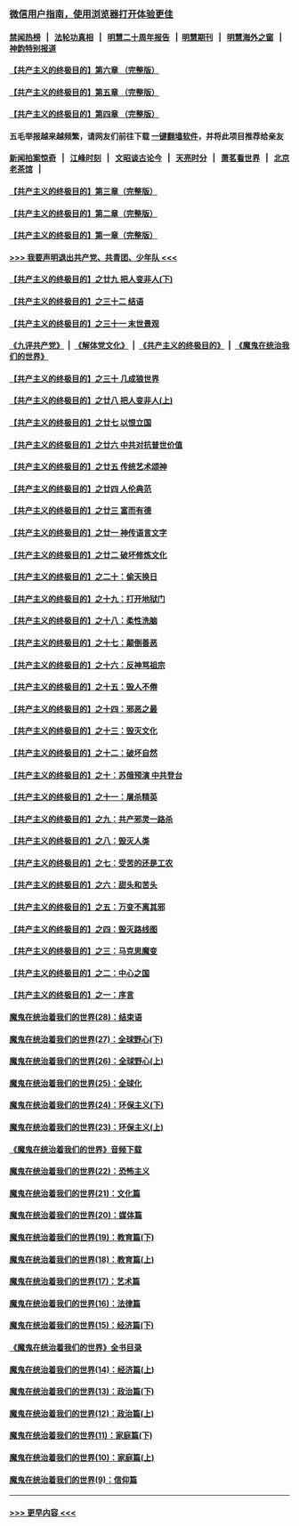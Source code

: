 ### [微信用户指南，使用浏览器打开体验更佳](https://github.com/gfw-breaker/banned-news1/blob/master/indexes/wechat-guide.md?t=0)
#### [禁闻热榜](热点新闻.md?t=0)  &nbsp;&nbsp;|&nbsp;&nbsp; [法轮功真相](https://github.com/gfw-breaker/truth/blob/master/README.md?t=0) &nbsp;&nbsp;|&nbsp;&nbsp; [明慧二十周年报告](https://github.com/gfw-breaker/mh-reports/blob/master/README.md?t=0) &nbsp;&nbsp;|&nbsp;&nbsp;[明慧期刊](https://github.com/gfw-breaker/mh-qikan) &nbsp;&nbsp;|&nbsp;&nbsp; [明慧海外之窗](https://github.com/gfw-breaker/mh-news/blob/master/README.md?t=0) &nbsp;&nbsp;|&nbsp;&nbsp; [神韵特别报道](https://github.com/gfw-breaker/mh-news/blob/master/shenyun.md?t=0)
#### [【共产主义的终极目的】第六章 （完整版）](../pages/nsc422/n11428913.md?t=02112033) 
#### [【共产主义的终极目的】第五章 （完整版）](../pages/nsc422/n11428912.md?t=02112033) 
#### [【共产主义的终极目的】第四章 （完整版）](../pages/nsc422/n11428907.md?t=02112033) 
#### 五毛举报越来越频繁，请网友们前往下载 [一键翻墙软件](https://github.com/gfw-breaker/ssr-accounts)，并将此项目推荐给亲友
#### [新闻拍案惊奇](https://github.com/gfw-breaker/banned-news1/blob/master/pages/link4.md) &nbsp;&nbsp;|&nbsp;&nbsp; [江峰时刻](https://github.com/gfw-breaker/banned-news1/blob/master/pages/link4.md) &nbsp;&nbsp;|&nbsp;&nbsp; [文昭谈古论今](https://github.com/gfw-breaker/banned-news1/blob/master/pages/link4.md) &nbsp;&nbsp;|&nbsp;&nbsp; [天亮时分](https://github.com/gfw-breaker/banned-news1/blob/master/pages/link4.md) &nbsp;&nbsp;|&nbsp;&nbsp; [萧茗看世界](https://github.com/gfw-breaker/banned-news1/blob/master/pages/link4.md) &nbsp;&nbsp;|&nbsp;&nbsp; [北京老茶馆](https://github.com/gfw-breaker/banned-news1/blob/master/pages/link4.md) &nbsp;&nbsp;|&nbsp;&nbsp; 
#### [【共产主义的终极目的】第三章（完整版）](../pages/nsc422/n11428848.md?t=02112033) 
#### [【共产主义的终极目的】第二章（完整版）](../pages/nsc422/n11428831.md?t=02112033) 
#### [【共产主义的终极目的】第一章（完整版）](../pages/nsc422/n11417651.md?t=02112033) 
#### [>>> 我要声明退出共产党、共青团、少年队 <<<](https://github.com/begood0513/goodnews/blob/master/quit/letter.md) 
#### [【共产主义的终极目的】之廿九 把人变非人(下)](../pages/nsc422/n11344140.md?t=02112033) 
#### [【共产主义的终极目的】之三十二 结语](../pages/nsc422/n11360535.md?t=02112033) 
#### [【共产主义的终极目的】之三十一 末世景观](../pages/nsc422/n11351129.md?t=02112033) 
#### [《九评共产党》](https://github.com/begood0513/9ping.md/blob/master/README.md) &nbsp;|&nbsp; [《解体党文化》](../../../../jtdwh.md/blob/master/README.md)  &nbsp;|&nbsp; [《共产主义的终极目的》](../../../../gczydzjmd.md/blob/master/README.md) &nbsp;|&nbsp; [《魔鬼在统治我们的世界》](../../../../mgztzwmdsj.md/blob/master/README.md) 
#### [【共产主义的终极目的】之三十 几成狼世界](../pages/nsc422/n11348280.md?t=02112033) 
#### [【共产主义的终极目的】之廿八 把人变非人(上)](../pages/nsc422/n11340492.md?t=02112033) 
#### [【共产主义的终极目的】之廿七 以恨立国](../pages/nsc422/n11336944.md?t=02112033) 
#### [【共产主义的终极目的】之廿六 中共对抗普世价值](../pages/nsc422/n11324785.md?t=02112033) 
#### [【共产主义的终极目的】之廿五 传统艺术颂神](../pages/nsc422/n11296396.md?t=02112033) 
#### [【共产主义的终极目的】之廿四 人伦典范](../pages/nsc422/n11296397.md?t=02112033) 
#### [【共产主义的终极目的】之廿三 富而有德](../pages/nsc422/n11283598.md?t=02112033) 
#### [【共产主义的终极目的】之廿一 神传语言文字](../pages/nsc422/n11263265.md?t=02112033) 
#### [【共产主义的终极目的】之廿二 破坏修炼文化](../pages/nsc422/n11245728.md?t=02112033) 
#### [【共产主义的终极目的】之二十：偷天换日](../pages/nsc422/n11238846.md?t=02112033) 
#### [【共产主义的终极目的】之十九：打开地狱门](../pages/nsc422/n11206376.md?t=02112033) 
#### [【共产主义的终极目的】之十八：柔性洗脑](../pages/nsc422/n11199994.md?t=02112033) 
#### [【共产主义的终极目的】之十七：颠倒善恶](../pages/nsc422/n11179782.md?t=02112033) 
#### [【共产主义的终极目的】之十六：反神骂祖宗](../pages/nsc422/n11166798.md?t=02112033) 
#### [【共产主义的终极目的】之十五：毁人不倦](../pages/nsc422/n11166792.md?t=02112033) 
#### [【共产主义的终极目的】之十四：邪恶之最](../pages/nsc422/n11150249.md?t=02112033) 
#### [【共产主义的终极目的】之十三：毁灭文化](../pages/nsc422/n11135227.md?t=02112033) 
#### [【共产主义的终极目的】之十二：破坏自然](../pages/nsc422/n11135214.md?t=02112033) 
#### [【共产主义的终极目的】之十：苏俄预演 中共登台](../pages/nsc422/n11118424.md?t=02112033) 
#### [【共产主义的终极目的】之十一：屠杀精英](../pages/nsc422/n11118442.md?t=02112033) 
#### [【共产主义的终极目的】之九：共产邪灵一路杀](../pages/nsc422/n11114139.md?t=02112033) 
#### [【共产主义的终极目的】之八：毁灭人类](../pages/nsc422/n11108503.md?t=02112033) 
#### [【共产主义的终极目的】之七：受苦的还是工农](../pages/nsc422/n11101809.md?t=02112033) 
#### [【共产主义的终极目的】之六：甜头和苦头](../pages/nsc422/n11096971.md?t=02112033) 
#### [【共产主义的终极目的】之五：万变不离其邪](../pages/nsc422/n11091285.md?t=02112033) 
#### [【共产主义的终极目的】之四：毁灭路线图](../pages/nsc422/n11086284.md?t=02112033) 
#### [【共产主义的终极目的】之三：马克思魔变](../pages/nsc422/n11061941.md?t=02112033) 
#### [【共产主义的终极目的】之二：中心之国](../pages/nsc422/n11047728.md?t=02112033) 
#### [【共产主义的终极目的】之一：序言](../pages/nsc422/n11086077.md?t=02112033) 
#### [魔鬼在统治着我们的世界(28)：结束语](../pages/nsc422/n10936246.md?t=02112033) 
#### [魔鬼在统治着我们的世界(27)：全球野心(下)](../pages/nsc422/n10928319.md?t=02112033) 
#### [魔鬼在统治着我们的世界(26)：全球野心(上)](../pages/nsc422/n10900318.md?t=02112033) 
#### [魔鬼在统治着我们的世界(25)：全球化](../pages/nsc422/n10788205.md?t=02112033) 
#### [魔鬼在统治着我们的世界(24)：环保主义(下)](../pages/nsc422/n10695307.md?t=02112033) 
#### [魔鬼在统治着我们的世界(23)：环保主义(上)](../pages/nsc422/n10688613.md?t=02112033) 
#### [《魔鬼在统治着我们的世界》音频下载](../pages/nsc422/n10635553.md?t=02112033) 
#### [魔鬼在统治着我们的世界(22)：恐怖主义](../pages/nsc422/n10614727.md?t=02112033) 
#### [魔鬼在统治着我们的世界(21)：文化篇](../pages/nsc422/n10597706.md?t=02112033) 
#### [魔鬼在统治着我们的世界(20)：媒体篇](../pages/nsc422/n10586579.md?t=02112033) 
#### [魔鬼在统治着我们的世界(19)：教育篇(下)](../pages/nsc422/n10564808.md?t=02112033) 
#### [魔鬼在统治着我们的世界(18)：教育篇(上)](../pages/nsc422/n10526970.md?t=02112033) 
#### [魔鬼在统治着我们的世界(17)：艺术篇](../pages/nsc422/n10499093.md?t=02112033) 
#### [魔鬼在统治着我们的世界(16)：法律篇](../pages/nsc422/n10485969.md?t=02112033) 
#### [魔鬼在统治着我们的世界(15)：经济篇(下)](../pages/nsc422/n10469975.md?t=02112033) 
#### [《魔鬼在统治着我们的世界》全书目录](../pages/nsc422/n10464261.md?t=02112033) 
#### [魔鬼在统治着我们的世界(14)：经济篇(上)](../pages/nsc422/n10457370.md?t=02112033) 
#### [魔鬼在统治着我们的世界(13)：政治篇(下)](../pages/nsc422/n10448270.md?t=02112033) 
#### [魔鬼在统治着我们的世界(12)：政治篇(上)](../pages/nsc422/n10444576.md?t=02112033) 
#### [魔鬼在统治着我们的世界(11)：家庭篇(下)](../pages/nsc422/n10440961.md?t=02112033) 
#### [魔鬼在统治着我们的世界(10)：家庭篇(上)](../pages/nsc422/n10435448.md?t=02112033) 
#### [魔鬼在统治着我们的世界(9)：信仰篇](../pages/nsc422/n10432159.md?t=02112033) 

----
#### [ >>> 更早内容 <<< ](../indexes/nsc422-earlier.md)
